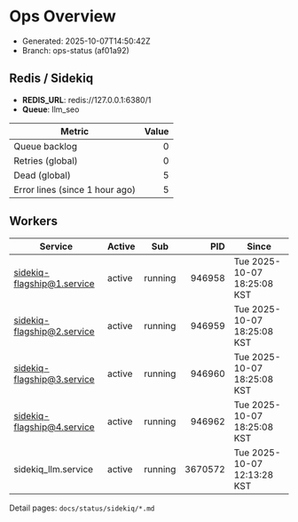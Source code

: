 # Ops Overview

- Generated: 2025-10-07T14:50:42Z
- Branch: ops-status (af01a92)

## Redis / Sidekiq
- **REDIS_URL**: redis://127.0.0.1:6380/1
- **Queue**: llm_seo

| Metric | Value |
|---|---:|
| Queue backlog | 0 |
| Retries (global) | 0 |
| Dead (global) | 5 |
| Error lines (since 1 hour ago) | 5 |

## Workers
| Service | Active | Sub | PID | Since |
|---|---|---|---:|---|
| sidekiq-flagship@1.service | active | running | 946958 | Tue 2025-10-07 18:25:08 KST |
| sidekiq-flagship@2.service | active | running | 946959 | Tue 2025-10-07 18:25:08 KST |
| sidekiq-flagship@3.service | active | running | 946960 | Tue 2025-10-07 18:25:08 KST |
| sidekiq-flagship@4.service | active | running | 946962 | Tue 2025-10-07 18:25:08 KST |
| sidekiq_llm.service | active | running | 3670572 | Tue 2025-10-07 12:13:28 KST |

Detail pages: `docs/status/sidekiq/*.md`

